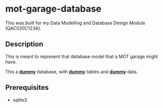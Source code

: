# mot-garage-database

This was built for my Data Modelling and Database Design Module (QAC020C123A).

## Description

This is meant to represent that database model that a MOT garage might have.

This a <u>**dummy**</u> database, with <u>**dummy**</u> tables and <u>**dummy**</u> data.

## Prerequisites

- sqlite3
